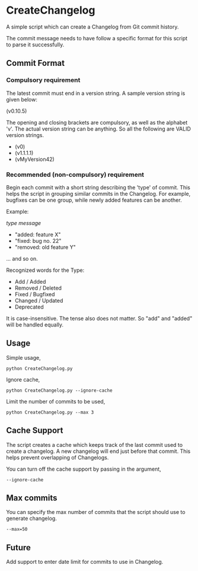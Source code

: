 # CreateChangelog

A simple script which can create a Changelog from Git commit history.

The commit message needs to have follow a specific format for this
script to parse it successfully.

## Commit Format

### Compulsory requirement
The latest commit must end in a version string. A sample version
string is given below:

(v0.10.5)

The opening and closing brackets are compulsory, as well as the
alphabet 'v'. The actual version string can be anything. So all
the following are VALID version strings.

* (v0)
* (v1.1.1.1)
* (vMyVersion42)

### Recommended (non-compulsory) requirement
Begin each commit with a short string describing the 'type'
of commit. This helps the script in grouping
similar commits in the Changelog. For example, bugfixes can be
one group, while newly added features can be another.

Example:

*type* *message*

* "added: feature X"
* "fixed: bug no. 22"
* "removed: old feature Y"

... and so on.

Recognized words for the Type:
* Add / Added
* Removed / Deleted
* Fixed / Bugfixed
* Changed / Updated
* Deprecated

It is case-insensitive. The tense also does not matter.
So "add" and "added" will be handled equally.

## Usage

Simple usage,

```
python CreateChangelog.py
```

Ignore cache,

```
python CreateChangelog.py --ignore-cache
```

Limit the number of commits to be used,

```
python CreateChangelog.py --max 3
```

## Cache Support

The script creates a cache which keeps track of the last commit used to create
a changelog. A new changelog will end just before that commit. This helps prevent
overlapping of Changelogs.

You can turn off the cache support by passing in the argument,

```
--ignore-cache
```

## Max commits

You can specify the max number of commits that the script should use to generate
changelog.

```
--max=50
```

## Future

Add support to enter date limit for commits to use in Changelog.
